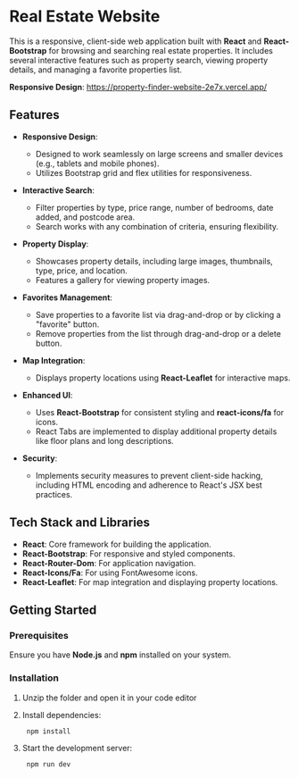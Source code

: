 # Real Estate Website

This is a responsive, client-side web application built with **React** and **React-Bootstrap** for browsing and searching real estate properties. It includes several interactive features such as property search, viewing property details, and managing a favorite properties list.

**Responsive Design**: 
https://property-finder-website-2e7x.vercel.app/

## Features

- **Responsive Design**:
    - Designed to work seamlessly on large screens and smaller devices (e.g., tablets and mobile phones).
    - Utilizes Bootstrap grid and flex utilities for responsiveness.

- **Interactive Search**:
    - Filter properties by type, price range, number of bedrooms, date added, and postcode area.
    - Search works with any combination of criteria, ensuring flexibility.

- **Property Display**:
    - Showcases property details, including large images, thumbnails, type, price, and location.
    - Features a gallery for viewing property images.

- **Favorites Management**:
    - Save properties to a favorite list via drag-and-drop or by clicking a "favorite" button.
    - Remove properties from the list through drag-and-drop or a delete button.

- **Map Integration**:
    - Displays property locations using **React-Leaflet** for interactive maps.

- **Enhanced UI**:
    - Uses **React-Bootstrap** for consistent styling and **react-icons/fa** for icons.
    - React Tabs are implemented to display additional property details like floor plans and long descriptions.

- **Security**:
    - Implements security measures to prevent client-side hacking, including HTML encoding and adherence to React's JSX best practices.

## Tech Stack and Libraries

- **React**: Core framework for building the application.
- **React-Bootstrap**: For responsive and styled components.
- **React-Router-Dom**: For application navigation.
- **React-Icons/Fa**: For using FontAwesome icons.
- **React-Leaflet**: For map integration and displaying property locations.


## Getting Started

### Prerequisites

Ensure you have **Node.js** and **npm** installed on your system.

### Installation

1. Unzip the folder and open it in your code editor
 
2. Install dependencies:
   ```bash
    npm install
    ```
3. Start the development server:
   ```bash
    npm run dev
    ```
   

   


